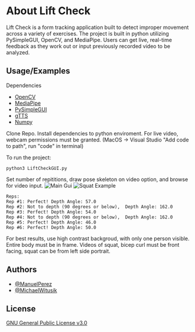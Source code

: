 
# About Lift Check

Lift Check is a form tracking application built to detect improper movement
across a variety of exercises. The project is built in python utilizing PySimpleGUI, OpenCV, and MediaPipe.
Users can get live, real-time feedback as they work out or input previously recorded
video to be analyzed.


## Usage/Examples
Dependencies
- [OpenCV](https://github.com/opencv/opencv)
- [MediaPipe](https://github.com/google/mediapipe)
- [PySimpleGUI](https://github.com/PySimpleGUI/PySimpleGUI)
- [gTTS](https://github.com/pndurette/gTTS)
- [Numpy](https://github.com/numpy/numpy)

Clone Repo. Install dependencies to python enviroment. For live video, webcam permissions
must be granted. (MacOS -> Visual Studio "Add code to path", run "code" in terminal)

To run the project: 
```shell
python3 LiftCheckGUI.py
```
Set number of repititions, draw pose skeleton on video option, and browse for video input.
![Main Gui](https://drive.google.com/uc?export=view&id=1wYbsJmzfV7Kj7mLvsSIE2ANUoPp_TIcH)
![Squat Example](https://drive.google.com/uc?export=view&id=1JokEDiSxRQDm_ZfrLQwFEWN2J_e_Hmbv)

```shell
Reps:
Rep #1: Perfect! Depth Angle: 57.0
Rep #2: Not to depth (90 degrees or below),  Depth Angle: 162.0
Rep #3: Perfect! Depth Angle: 54.0
Rep #4: Not to depth (90 degrees or below),  Depth Angle: 162.0
Rep #5: Perfect! Depth Angle: 46.0
Rep #6: Perfect! Depth Angle: 50.0
```
For best results, use high contrast backgroud, with only one person visible. Entire body must be in frame.
Videos of squat, bicep curl must be front facing, squat can be from left side portrait.

## Authors

- [@ManuelPerez](https://github.com/pm9013163)
- [@MichaelWitusik](https://github.com/michaelwitusikk)


## License

[GNU General Public License v3.0](https://github.com/michaelwitusikk/LiftCheck/blob/main/LICENSE)

